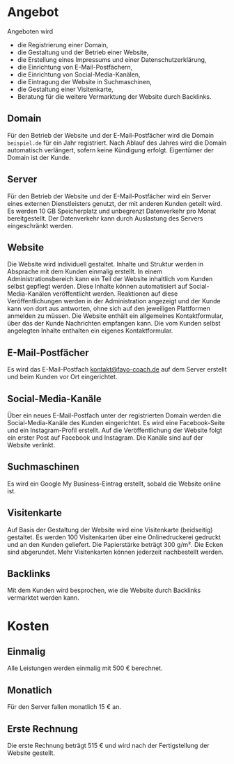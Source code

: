 # Angebot

Angeboten wird
- die Registrierung einer Domain,
- die Gestaltung und der Betrieb einer Website,
- die Erstellung eines Impressums und einer Datenschutzerklärung,
- die Einrichtung von E-Mail-Postfächern,
- die Einrichtung von Social-Media-Kanälen,
- die Eintragung der Website in Suchmaschinen,
- die Gestaltung einer Visitenkarte,
- Beratung für die weitere Vermarktung der Website durch Backlinks.

## Domain

Für den Betrieb der Website und der E-Mail-Postfächer wird die Domain `beispiel.de` für ein Jahr registriert.
Nach Ablauf des Jahres wird die Domain automatisch verlängert, sofern keine Kündigung erfolgt.
Eigentümer der Domain ist der Kunde.

## Server

Für den Betrieb der Website und der E-Mail-Postfächer wird ein Server eines externen Dienstleisters genutzt, der mit anderen Kunden geteilt wird.
Es werden 10 GB Speicherplatz und unbegrenzt Datenverkehr pro Monat bereitgestellt.
Der Datenverkehr kann durch Auslastung des Servers eingeschränkt werden.

## Website

Die Website wird individuell gestaltet. Inhalte und Struktur werden in Absprache mit dem Kunden einmalig erstellt.
In einem Administrationsbereich kann ein Teil der Website inhaltlich vom Kunden selbst gepflegt werden.
Diese Inhalte können automatisiert auf Social-Media-Kanälen veröffentlicht werden.
Reaktionen auf diese Veröffentlichungen werden in der Administration angezeigt und der Kunde kann von dort aus antworten,
ohne sich auf den jeweiligen Plattformen anmelden zu müssen.
Die Website enthält ein allgemeines Kontaktformular, über das der Kunde Nachrichten empfangen kann.
Die vom Kunden selbst angelegten Inhalte enthalten ein eigenes Kontaktformular.

## E-Mail-Postfächer

Es wird das E-Mail-Postfach kontakt@fayo-coach.de auf dem Server erstellt und beim Kunden vor Ort eingerichtet.

## Social-Media-Kanäle

Über ein neues E-Mail-Postfach unter der registrierten Domain werden die Social-Media-Kanäle des Kunden eingerichtet.
Es wird eine Facebook-Seite und ein Instagram-Profil erstellt.
Auf die Veröffentlichung der Website folgt ein erster Post auf Facebook und Instagram.
Die Kanäle sind auf der Website verlinkt.

## Suchmaschinen

Es wird ein Google My Business-Eintrag erstellt, sobald die Website online ist.

## Visitenkarte

Auf Basis der Gestaltung der Website wird eine Visitenkarte (beidseitig) gestaltet.
Es werden 100 Visitenkarten über eine Onlinedruckerei gedruckt und an den Kunden geliefert.
Die Papierstärke beträgt 300 g/m². Die Ecken sind abgerundet.
Mehr Visitenkarten können jederzeit nachbestellt werden.

## Backlinks

Mit dem Kunden wird besprochen, wie die Website durch Backlinks vermarktet werden kann.

# Kosten

## Einmalig

Alle Leistungen werden einmalig mit 500 € berechnet.

## Monatlich

Für den Server fallen monatlich 15 € an.

## Erste Rechnung

Die erste Rechnung beträgt 515 € und wird nach der Fertigstellung der Website gestellt.